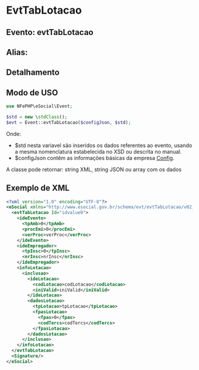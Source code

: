 # EvtTabLotacao

## Evento: evtTabLotacao

## Alias: 


## Detalhamento





## Modo de USO

```php
use NFePHP\eSocial\Event;

$std = new \stdClass();
$evt = Event::evtTabLotacao($configJson, $std);
```

Onde:
- $std nesta variavel são inseridos os dados referentes ao evento, usando a mesma nomenclatura estabelecida no XSD ou descrita no manual.
- $configJson contêm as informações básicas da empresa [Config](Config.md).

A classe pode retornar: string XML, string JSON ou array com os dados


## Exemplo de XML

```xml
<?xml version="1.0" encoding="UTF-8"?>
<eSocial xmlns="http://www.esocial.gov.br/schema/evt/evtTabLotacao/v02_02_01" xmlns:xsi="http://www.w3.org/2001/XMLSchema-instance" xsi:schemaLocation="http://www.esocial.gov.br/schema/evt/evtTabLotacao/v02_02_01 ../schemes/evtTabLotacao.xsd ">
  <evtTabLotacao Id="idvalue0">
    <ideEvento>
      <tpAmb>0</tpAmb>
      <procEmi>0</procEmi>
      <verProc>verProc</verProc>
    </ideEvento>
    <ideEmpregador>
      <tpInsc>0</tpInsc>
      <nrInsc>nrInsc</nrInsc>
    </ideEmpregador>
    <infoLotacao>
      <inclusao>
        <ideLotacao>
          <codLotacao>codLotacao</codLotacao>
          <iniValid>iniValid</iniValid>
        </ideLotacao>
        <dadosLotacao>
          <tpLotacao>tpLotacao</tpLotacao>
          <fpasLotacao>
            <fpas>0</fpas>
            <codTercs>codTercs</codTercs>
          </fpasLotacao>
        </dadosLotacao>
      </inclusao>
    </infoLotacao>
  </evtTabLotacao>
  <Signature/>
</eSocial>

```
